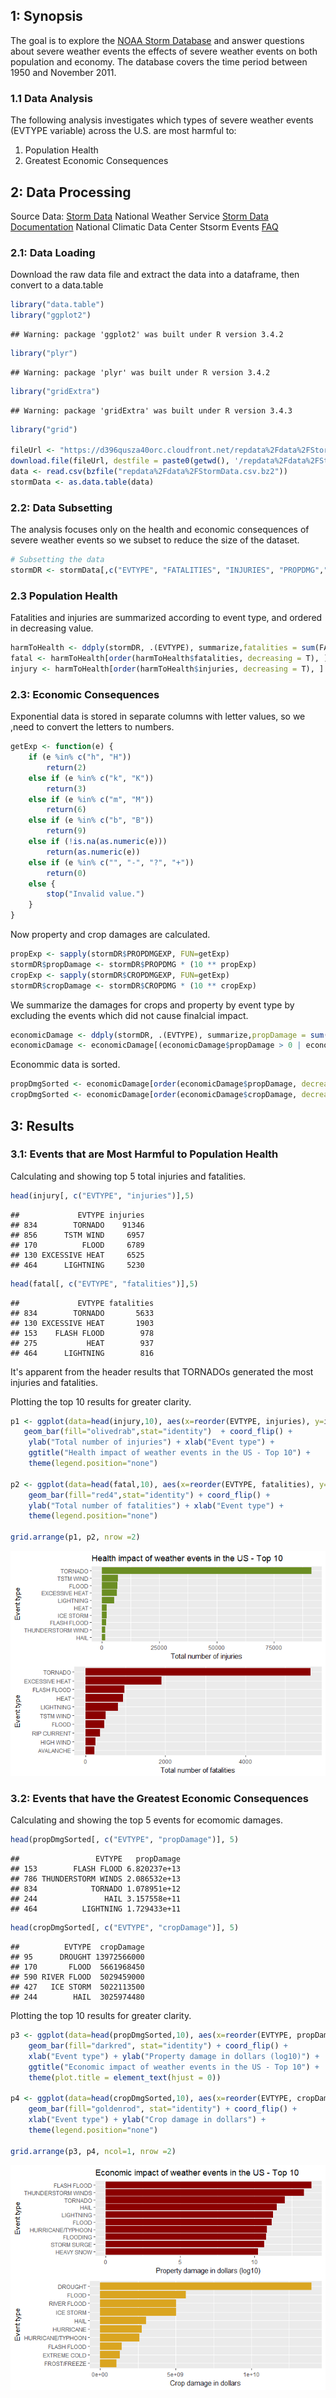 1: Synopsis
-----------

The goal is to explore the [NOAA Storm Database](https://www.ncdc.noaa.gov/stormevents/) and answer questions about severe weather events the effects of severe weather events on both population and economy. The database covers the time period between 1950 and November 2011.

### 1.1 Data Analysis

The following analysis investigates which types of severe weather events (EVTYPE variable) across the U.S. are most harmful to:

1.  Population Health
2.  Greatest Economic Consequences

2: Data Processing
------------------

Source Data: [Storm Data](https://d396qusza40orc.cloudfront.net/repdata%2Fdata%2FStormData.csv.bz2) National Weather Service [Storm Data Documentation](https://d396qusza40orc.cloudfront.net/repdata%2Fpeer2_doc%2Fpd01016005curr.pdf) National Climatic Data Center Stsorm Events [FAQ](https://d396qusza40orc.cloudfront.net/repdata%2Fpeer2_doc%2FNCDC%20Storm%20Events-FAQ%20Page.pdf)

### 2.1: Data Loading

Download the raw data file and extract the data into a dataframe, then convert to a data.table

``` r
library("data.table")
library("ggplot2")
```

    ## Warning: package 'ggplot2' was built under R version 3.4.2

``` r
library("plyr")
```

    ## Warning: package 'plyr' was built under R version 3.4.2

``` r
library("gridExtra")
```

    ## Warning: package 'gridExtra' was built under R version 3.4.3

``` r
library("grid")

fileUrl <- "https://d396qusza40orc.cloudfront.net/repdata%2Fdata%2FStormData.csv.bz2"
download.file(fileUrl, destfile = paste0(getwd(), '/repdata%2Fdata%2FStormData.csv.bz2'))
data <- read.csv(bzfile("repdata%2Fdata%2FStormData.csv.bz2"))
stormData <- as.data.table(data)
```

### 2.2: Data Subsetting

The analysis focuses only on the health and economic consequences of severe weather events so we subset to reduce the size of the dataset.

``` r
# Subsetting the data
stormDR <- stormData[,c("EVTYPE", "FATALITIES", "INJURIES", "PROPDMG","PROPDMGEXP","CROPDMG","CROPDMGEXP")]
```

### 2.3 Population Health

Fatalities and injuries are summarized according to event type, and ordered in decreasing value.

``` r
harmToHealth <- ddply(stormDR, .(EVTYPE), summarize,fatalities = sum(FATALITIES),injuries = sum(INJURIES))
fatal <- harmToHealth[order(harmToHealth$fatalities, decreasing = T), ]
injury <- harmToHealth[order(harmToHealth$injuries, decreasing = T), ]
```

### 2.3: Economic Consequences

Exponential data is stored in separate columns with letter values, so we ,need to convert the letters to numbers.

``` r
getExp <- function(e) {
    if (e %in% c("h", "H"))
        return(2)
    else if (e %in% c("k", "K"))
        return(3)
    else if (e %in% c("m", "M"))
        return(6)
    else if (e %in% c("b", "B"))
        return(9)
    else if (!is.na(as.numeric(e))) 
        return(as.numeric(e))
    else if (e %in% c("", "-", "?", "+"))
        return(0)
    else {
        stop("Invalid value.")
    }
}
```

Now property and crop damages are calculated.

``` r
propExp <- sapply(stormDR$PROPDMGEXP, FUN=getExp)
stormDR$propDamage <- stormDR$PROPDMG * (10 ** propExp)
cropExp <- sapply(stormDR$CROPDMGEXP, FUN=getExp)
stormDR$cropDamage <- stormDR$CROPDMG * (10 ** cropExp)
```

We summarize the damages for crops and property by event type by excluding the events which did not cause finalcial impact.

``` r
economicDamage <- ddply(stormDR, .(EVTYPE), summarize,propDamage = sum(propDamage), cropDamage = sum(cropDamage))
economicDamage <- economicDamage[(economicDamage$propDamage > 0 | economicDamage$cropDamage > 0), ]
```

Econommic data is sorted.

``` r
propDmgSorted <- economicDamage[order(economicDamage$propDamage, decreasing = TRUE), ]
cropDmgSorted <- economicDamage[order(economicDamage$cropDamage, decreasing = TRUE), ]
```

3: Results
----------

### 3.1: Events that are Most Harmful to Population Health

Calculating and showing top 5 total injuries and fatalities.

``` r
head(injury[, c("EVTYPE", "injuries")],5)
```

    ##             EVTYPE injuries
    ## 834        TORNADO    91346
    ## 856      TSTM WIND     6957
    ## 170          FLOOD     6789
    ## 130 EXCESSIVE HEAT     6525
    ## 464      LIGHTNING     5230

``` r
head(fatal[, c("EVTYPE", "fatalities")],5)
```

    ##             EVTYPE fatalities
    ## 834        TORNADO       5633
    ## 130 EXCESSIVE HEAT       1903
    ## 153    FLASH FLOOD        978
    ## 275           HEAT        937
    ## 464      LIGHTNING        816

It's apparent from the header results that TORNADOs generated the most injuries and fatalities.

Plotting the top 10 results for greater clarity.

``` r
p1 <- ggplot(data=head(injury,10), aes(x=reorder(EVTYPE, injuries), y=injuries)) +
   geom_bar(fill="olivedrab",stat="identity")  + coord_flip() + 
    ylab("Total number of injuries") + xlab("Event type") +
    ggtitle("Health impact of weather events in the US - Top 10") +
    theme(legend.position="none")

p2 <- ggplot(data=head(fatal,10), aes(x=reorder(EVTYPE, fatalities), y=fatalities)) +
    geom_bar(fill="red4",stat="identity") + coord_flip() +
    ylab("Total number of fatalities") + xlab("Event type") +
    theme(legend.position="none")

grid.arrange(p1, p2, nrow =2)
```

![](ReproducibleResearchProject2_files/figure-markdown_github/unnamed-chunk-9-1.png)

### 3.2: Events that have the Greatest Economic Consequences

Calculating and showing the top 5 events for ecomomic damages.

``` r
head(propDmgSorted[, c("EVTYPE", "propDamage")], 5)
```

    ##                 EVTYPE   propDamage
    ## 153        FLASH FLOOD 6.820237e+13
    ## 786 THUNDERSTORM WINDS 2.086532e+13
    ## 834            TORNADO 1.078951e+12
    ## 244               HAIL 3.157558e+11
    ## 464          LIGHTNING 1.729433e+11

``` r
head(cropDmgSorted[, c("EVTYPE", "cropDamage")], 5)
```

    ##          EVTYPE  cropDamage
    ## 95      DROUGHT 13972566000
    ## 170       FLOOD  5661968450
    ## 590 RIVER FLOOD  5029459000
    ## 427   ICE STORM  5022113500
    ## 244        HAIL  3025974480

Plotting the top 10 results for greater clarity.

``` r
p3 <- ggplot(data=head(propDmgSorted,10), aes(x=reorder(EVTYPE, propDamage), y=log10(propDamage), fill=propDamage )) +
    geom_bar(fill="darkred", stat="identity") + coord_flip() +
    xlab("Event type") + ylab("Property damage in dollars (log10)") +
    ggtitle("Economic impact of weather events in the US - Top 10") +
    theme(plot.title = element_text(hjust = 0))

p4 <- ggplot(data=head(cropDmgSorted,10), aes(x=reorder(EVTYPE, cropDamage), y=cropDamage, fill=cropDamage)) +
    geom_bar(fill="goldenrod", stat="identity") + coord_flip() + 
    xlab("Event type") + ylab("Crop damage in dollars") + 
    theme(legend.position="none")

grid.arrange(p3, p4, ncol=1, nrow =2)
```

![](ReproducibleResearchProject2_files/figure-markdown_github/unnamed-chunk-11-1.png)
